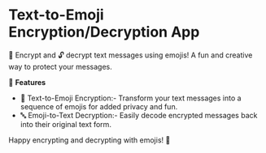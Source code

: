 # Text-to-Emoji Encryption/Decryption App  
🔐 Encrypt and 🔓 decrypt text messages using emojis! A fun and creative way to protect your messages.  

🚀 **Features** 
- 📝 Text-to-Emoji Encryption:- Transform your text messages into a sequence of emojis for added privacy and fun.
- 🔤 Emoji-to-Text Decryption:- Easily decode encrypted messages back into their original text form.

Happy encrypting and decrypting with emojis! 🚀
